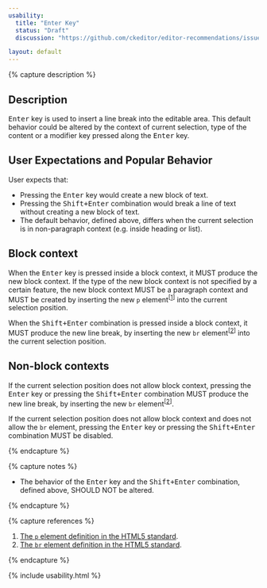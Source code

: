 ```yaml
---
usability:
  title: "Enter Key"
  status: "Draft"
  discussion: "https://github.com/ckeditor/editor-recommendations/issues/36"

layout: default
---
```


{% capture description %}

## Description

<kbd>Enter</kbd> key is used to insert a line break into the editable area. This default behavior could be altered by the context of current selection, type of the content or a modifier key pressed along the <kbd>Enter</kbd> key.

## User Expectations and Popular Behavior

User expects that:

* Pressing the <kbd>Enter</kbd> key would create a new block of text.
* Pressing the <kbd>Shift+Enter</kbd> combination would break a line of text without creating a new block of text.
* The default behavior, defined above, differs when the current selection is in non-paragraph context (e.g. inside heading or list).

## Block context

<a id="autoparagraphing"></a>When the <kbd>Enter</kbd> key is pressed inside a block context, it MUST produce the new block context. If the type of the new block context is not specified by a certain feature, the new block context MUST be a paragraph context and MUST be created by inserting the new `p` element<sup>[[1](#ref1)]</sup> into the current selection position.

When the <kbd>Shift+Enter</kbd> combination is pressed inside a block context, it MUST produce the new line break, by inserting the new `br` element<sup>[[2](#ref2)]</sup> into the current selection position.

## Non-block contexts

If the current selection position does not allow block context, pressing the <kbd>Enter</kbd> key or pressing the <kbd>Shift+Enter</kbd> combination MUST produce the new line break, by inserting the new `br` element<sup>[[2](#ref2)]</sup>.

If the current selection position does not allow block context and does not allow the `br` element, pressing the <kbd>Enter</kbd> key or pressing the <kbd>Shift+Enter</kbd> combination MUST be disabled.

{% endcapture %}

{% capture notes %}

* The behavior of the <kbd>Enter</kbd> key and the <kbd>Shift+Enter</kbd> combination, defined above, SHOULD NOT be altered.

{% endcapture %}

{% capture references %}

1. 	<a id="ref1"></a>[The `p` element definition in the HTML5 standard](https://www.w3.org/TR/html5/grouping-content.html#the-p-element).
2. <a id="ref2"></a>[The `br` element definition in the HTML5 standard](https://www.w3.org/TR/html5/text-level-semantics.html#the-br-element).

{% endcapture %}

{% include usability.html %}
